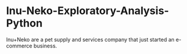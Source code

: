 # Inu-Neko-Exploratory-Analysis-Python
Inu+Neko are a pet supply and services company that just started an e-commerce business. 
